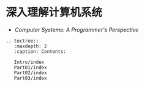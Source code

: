 # 深入理解计算机系统

- _Computer Systems: A Programmer's Perspective_

```eval_rst
.. toctree::
   :maxdepth: 2
   :caption: Contents:

   Intro/index
   Part01/index
   Part02/index
   Part03/index
```
